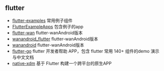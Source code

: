
## flutter 
- [flutter-examples](https://github.com/nisrulz/flutter-examples)  常用例子组件
- [FlutterExampleApps](https://github.com/iampawan/FlutterExampleApps)  包含例子的app
- [flutter-wan](https://github.com/sunxiaolei/flutter-wan)  flutter-wanAndroid版本
- [wanandroid_flutter](https://github.com/shijiacheng/wanandroid_flutter)  flutter-wanAndroid版本
- [wanandroid](https://github.com/ngu2008/wanandroid)   flutter-wanAndroid版本
- [flutter-go](https://github.com/alibaba/flutter-go)  flutter 开发者帮助 APP，包含 flutter 常用 140+ 组件的demo 演示与中文文档
- [native-xdm](https://github.com/bailicangdu/native-xdm)  基于 Flutter 构建一个跨平台的原生APP
